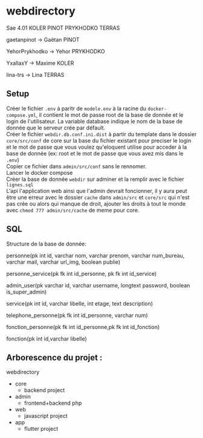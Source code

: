 # webdirectory
Sae 4.01 KOLER PINOT PRYKHODKO TERRAS

gaetanpinot $\rightarrow$ Gaëtan PINOT

YehorPrykhodko $\rightarrow$ Yehor PRYKHODKO

YxallaxY $\rightarrow$ Maxime KOLER

lina-trs $\rightarrow$ Lina TERRAS

## Setup
Créer le fichier `.env` à paritr de `modele.env` à la racine du `docker-compose.yml`, il contient le mot de passe root de la base de donnée et le login de l'utilisateur. La variable database indique le nom de la base de donnée que le serveur crée par défault.  
Créer le fichier `webdir.db.conf.ini.dist` à partir du template dans le dossier `core/src/conf` de core sur la base du fichier existant pour preciser le login et le mot de passe que vous voulez qu'eloquent utilise pour acceder à la base de donnée (ex: root et le mot de passe que vous avez mis dans le `.env`)  
Copier ce fichier dans `admin/src/conf` sans le rennomer.  
Lancer le docker compose  
Créer la base de donnée `webdir` sur adminer et la remplir avec le fichier `lignes.sql`  
L'api l'application web ainsi que l'admin devrait foncionner, il y aura peut être une erreur avec le dossier `cache` dans `admin/src` et `core/src` qui n'est pas crée ou alors qui manque de droit, ajouter les droits à tout le monde avec `chmod 777 admin/src/cache` de meme pour core.  

## SQL

Structure de la base de donnée:  

personne(pk int id, varchar nom, varchar prenom, varchar num_bureau, varchar mail, varchar url_img, boolean publie)  

personne_service(pk fk int id_personne, pk fk int id_service)  

admin_user(pk varchar id, varchar username, longtext password, boolean is_super_admin)  

service(pk int id, varchar libelle, int etage, text description)  

telephone_personne(pk fk int id_personne, varchar num)  

fonction_personne(pk fk int id_personne,pk fk int id_fonction)  

fonction(pk int id,varchar libelle)  

## Arborescence du projet : 
webdirectory
 - core
   - backend project
 - admin
   - frontend+backend php
 - web
   - javascript project
 - app
   - flutter project 
